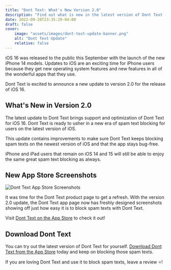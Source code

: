 ```yaml
---
title: "Dont Text: What's New Version 2.0"
description: "Find out what is new in the latest version of Dont Text - Update Version 2.0"
date: 2022-09-28T23:35:29-04:00
draft: false
cover:
    image: "assets/images/dont-text-update-banner.png"
    alt: "Dont Text Update"
    relative: false 
---
```


iOS 16 was released to the public this September with the launch of the new iPhone 14 models. Updates to iOS are an exciting time for iPhone users because they get new operating system features and new features in all of the wonderful apps that they use. 

Dont Text is excited to announce a new update to version 2.0 for the release of iOS 16.

## What's New in Version 2.0

The latest update to Dont Text brings support and optimization of Dont Text for iOS 16. Dont Text is ready to usher in a new era of spam text blocking for users on the latest version of iOS.

This update contains improvements to make sure Dont Text keeps blocking spam texts on the newest version of iOS and that the app stays bug-free.

iPhone and iPad users that remain on iOS 14 and 15 will still be able to enjoy the same great spam text blocking as always.

## New App Store Screenshots

![Dont Text App Store Screenshots](/assets/images/appStoreScreenshots.png#center "Dont Text App Store Screenshots")

It was time for the Dont Text product page to get a refresh. With the version 2.0 update, the Dont Text app page now has freshly designed screenshots showing off just how easy it is to block spam texts with Dont Text.

Visit [Dont Text on the App Store](/download) to check it out!

## Download Dont Text

You can try out the latest version of Dont Text for yourself. [Download Dont Text from the App Store](/download) today and keep on blocking those spam texts.

If you are loving Dont Text and use it to block spam texts, leave a review ⭐️!